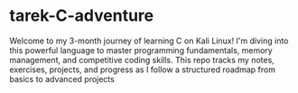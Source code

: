 # tarek-C-adventure
Welcome to my 3-month journey of learning C on Kali Linux! I'm diving into this powerful language to master programming fundamentals, memory management, and competitive coding skills. This repo tracks my notes, exercises, projects, and progress as I follow a structured roadmap from basics to advanced projects
